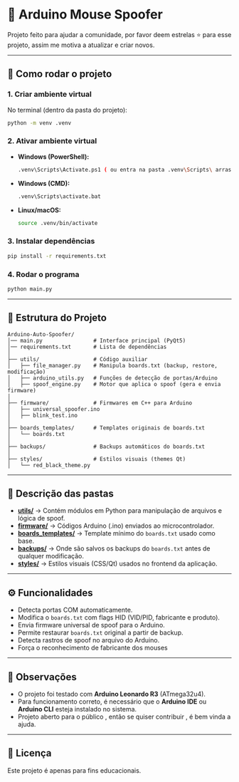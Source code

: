# 🎯 Arduino Mouse Spoofer

Projeto feito para ajudar a comunidade, por favor deem estrelas ⭐ para esse projeto, assim me motiva a atualizar e criar novos.

---

## 🚀 Como rodar o projeto

### 1. Criar ambiente virtual
No terminal (dentro da pasta do projeto):

```bash
python -m venv .venv
```

### 2. Ativar ambiente virtual
- **Windows (PowerShell):**
  ```bash
  .venv\Scripts\Activate.ps1 ( ou entra na pasta .venv\Scripts\ arrasta e solta no terminal do vscode )
  ```
- **Windows (CMD):**
  ```bash
  .venv\Scripts\activate.bat
  ```
- **Linux/macOS:**
  ```bash
  source .venv/bin/activate
  ```

### 3. Instalar dependências
```bash
pip install -r requirements.txt
```

### 4. Rodar o programa
```bash
python main.py
```

---

## 📂 Estrutura do Projeto

```
Arduino-Auto-Spoofer/
│── main.py                # Interface principal (PyQt5)
│── requirements.txt       # Lista de dependências
│
├── utils/                 # Código auxiliar
│   ├── file_manager.py    # Manipula boards.txt (backup, restore, modificação)
│   ├── arduino_utils.py   # Funções de detecção de portas/Arduino
│   ├── spoof_engine.py    # Motor que aplica o spoof (gera e envia firmware)
│
├── firmware/              # Firmwares em C++ para Arduino
│   ├── universal_spoofer.ino
│   ├── blink_test.ino
│
├── boards_templates/      # Templates originais de boards.txt
│   └── boards.txt
│
├── backups/               # Backups automáticos do boards.txt
│
├── styles/                # Estilos visuais (themes Qt)
│   └── red_black_theme.py
```

---

## 📖 Descrição das pastas

- [**utils/**](utils) → Contém módulos em Python para manipulação de arquivos e lógica de spoof.  
- [**firmware/**](firmware) → Códigos Arduino (.ino) enviados ao microcontrolador.  
- [**boards_templates/**](boards_templates) → Template mínimo do `boards.txt` usado como base.  
- [**backups/**](backups) → Onde são salvos os backups do `boards.txt` antes de qualquer modificação.  
- [**styles/**](styles) → Estilos visuais (CSS/Qt) usados no frontend da aplicação.  

---

## ⚙️ Funcionalidades

- Detecta portas COM automaticamente.  
- Modifica o `boards.txt` com flags HID (VID/PID, fabricante e produto).  
- Envia firmware universal de spoof para o Arduino.  
- Permite restaurar `boards.txt` original a partir de backup.  
- Detecta rastros de spoof no arquivo do Arduino.  
- Força o reconhecimento de fabricante dos mouses

---

## 📌 Observações

- O projeto foi testado com **Arduino Leonardo R3** (ATmega32u4).  
- Para funcionamento correto, é necessário que o **Arduino IDE** ou **Arduino CLI** esteja instalado no sistema.  
- Projeto aberto para o público , então se quiser contribuir , é bem vinda a ajuda.
---

## 📝 Licença

Este projeto é apenas para fins educacionais.
